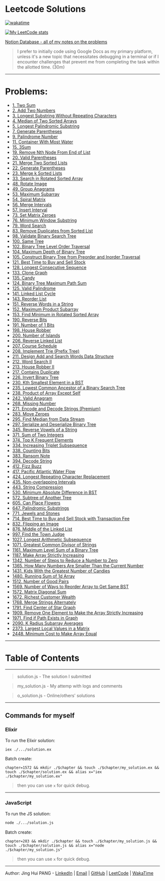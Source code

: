 # Leetcode Solutions

[![wakatime](https://wakatime.com/badge/user/849bb989-6c1a-4bb4-a5f1-ba937583da5f/project/d0b05c78-06be-40bb-9bca-1e26b4ccd8db.svg)](https://wakatime.com/badge/user/849bb989-6c1a-4bb4-a5f1-ba937583da5f/project/d0b05c78-06be-40bb-9bca-1e26b4ccd8db)

[![My LeetCode stats](https://leetcode-stats-six.vercel.app/api?username=enkr1&theme=dark)](https://leetcode.com/enkr1/)

[Notion Database - all of my notes on the problems](https://enkr.notion.site/db6bbb891f264f37a64c99799ca2057d?v=0b3cf643151b4ec1b29a01eecce8bbb4)

> I prefer to initially code using Google Docs as my primary platform, unless it's a new topic that necessitates debugging in a terminal or if I encounter challenges that prevent me from completing the task within the allotted time. (30m)

---

# Problems:
- [1. Two Sum](./1/)
- [2. Add Two Numbers](./2/)
- [3. Longest Substring Without Repeating Characters](./3/)
- [4. Median of Two Sorted Arrays](./4/)
- [5. Longest Palindromic Substring](./5/)
- [7. Generate Parentheses](./7/)
- [9. Palindrome Number](./9/)
- [11. Container With Most Water](./11/)
- [15. 3Sum](./15/)
- [19. Remove Nth Node From End of List](./19/)
- [20. Valid Parentheses](./20/)
- [21. Merge Two Sorted Lists](./21/)
- [22. Generate Parentheses](./22/)
- [23. Merge k Sorted Lists](./23/)
- [33. Search in Rotated Sorted Array](./33/)
- [48. Rotate Image](./48/)
- [49. Group Anagrams](./49/)
- [53. Maximum Subarray](./53/)
- [54. Spiral Matrix](./54/)
- [56. Merge Intervals](./56/)
- [57. Insert Interval](./57/)
- [73. Set Matrix Zeroes](./73/)
- [76. Minimum Window Substring](./76/)
- [79. Word Search](./79/)
- [83. Remove Duplicates from Sorted List](./83/)
- [98. Validate Binary Search Tree](./98/)
- [100. Same Tree](./100/)
- [102. Binary Tree Level Order Traversal](./102/)
- [104. Maximum Depth of Binary Tree](./104/)
- [105. Construct Binary Tree from Preorder and Inorder Traversal](./105/)
- [121. Best Time to Buy and Sell Stock](./121/)
- [128. Longest Consecutive Sequence](./128/)
- [133. Clone Graph](./133/)
- [135. Candy](./135/)
- [124. Binary Tree Maximum Path Sum](./124/)
- [125. Valid Palindrome](./125/)
- [141. Linked List Cycle](./141/)
- [143. Reorder List](./143/)
- [151. Reverse Words in a String](./151/)
- [152. Maximum Product Subarray](./152/)
- [153. Find Minimum in Rotated Sorted Array](./153/)
- [190. Reverse Bits](./190/)
- [191. Number of 1 Bits](./191/)
- [198. House Robber](./198/)
- [200. Number of Islands](./200/)
- [206. Reverse Linked List](./206/)
- [207. Course Schedule](./207/)
- [208. Implement Trie (Prefix Tree)](./209/)
- [211. Design Add and Search Words Data Structure](./211/)
- [212. Word Search II](./212/)
- [213. House Robber II](./213/)
- [217. Contains Duplicate](./217/)
- [226. Invert Binary Tree](./226/)
- [230. Kth Smallest Element in a BST](./230/)
- [235. Lowest Common Ancestor of a Binary Search Tree](./235/)
- [238. Product of Array Except Self](./238/)
- [242. Valid Anagram](./242/)
- [268. Missing Number](./268/)
- [271. Encode and Decode Strings (Premium)](./271/)
- [283. Move Zeroes](./283/)
- [295. Find Median from Data Stream](./295/)
- [297. Serialize and Deserialize Binary Tree](./297/)
- [345. Reverse Vowels of a String](./345/)
- [371. Sum of Two Integers](./371/)
- [374. Top K Frequent Elements](./374/)
- [334. Increasing Triplet Subsequence](./334/)
- [338. Counting Bits](./338/)
- [383. Ransom Note](./383/)
- [394. Decode String](./394/)
- [412. Fizz Buzz](./412/)
- [417. Pacific Atlantic Water Flow](./417/)
- [424. Longest Repeating Character Replacement](./424/)
- [435. Non-overlapping Intervals](./435/)
- [443. String Compression](./443/)
- [530. Minimum Absolute Difference in BST](./530/)
- [572. Subtree of Another Tree](./572/)
- [605. Can Place Flowers](./605/)
- [647. Palindromic Substrings](./647/)
- [771. Jewels and Stones](./771/)
- [714. Best Time to Buy and Sell Stock with Transaction Fee](./714/)
- [832. Flipping an Image](./832/)
- [876. Middle of the Linked List](./876/)
- [997. Find the Town Judge](./997/)
- [1027. Longest Arithmetic Subsequence](./1027/)
- [1071. Greatest Common Divisor of Strings](./1071/)
- [1161. Maximum Level Sum of a Binary Tree](./1161/)
- [1187. Make Array Strictly Increasing](./1187/)
- [1342. Number of Steps to Reduce a Number to Zero](./1342/)
- [1365. How Many Numbers Are Smaller Than the Current Number](./1365/)
- [1431. Kids With the Greatest Number of Candies](./1431/)
- [1480. Running Sum of 1d Array](./1480/)
- [1512. Number of Good Pairs](./1512/)
- [1569. Number of Ways to Reorder Array to Get Same BST](./1569/)
- [1572. Matrix Diagonal Sum](./1572/)
- [1672. Richest Customer Wealth](./1672/)
- [1768. Merge Strings Alternately](./1768/)
- [1791. Find Center of Star Graph](./1791/)
- [1909. Remove One Element to Make the Array Strictly Increasing](./1909/)
- [1971. Find if Path Exists in Graph](./1971/)
- [2090. K Radius Subarray Averages](./2090/)
- [2373. Largest Local Values in a Matrix](./2373/)
- [2448. Minimum Cost to Make Array Equal](./2448/)

---

# Table of Contents

---

> solution.js - The solution I submitted

> my_solution.js - My attemp with logs and comments

> o_solution.js - Online/others' solutions

---
## Commands for myself

### Elixir

To run the Elixir solution:
```sh
iex ./.../solution.ex
```

Batch create:
```ssh
chapter=1572 && mkdir ./$chapter && touch ./$chapter/my_solution.ex && touch ./$chapter/solution.ex && alias x="iex ./$chapter/my_solution.ex"
```
> then you can use `x` for quick debug.

---

### JavaScript

To run the JS solution:
```sh
node ./.../solution.js
```

<!--
TODO: Rmb to it into the TOC!
-->

Batch create:
<!--
NOTE: JS IS HERE
-->
```ssh
chapter=283 && mkdir ./$chapter && touch ./$chapter/my_solution.js && touch ./$chapter/solution.js && alias x="node ./$chapter/my_solution.js"
```
> then you can use `x` for quick debug.

---

Author: Jing Hui PANG - [LinkedIn](https://www.linkedin.com/in/jinghuipang/) | [Email](mailto:jinghuipang99@gmail.com) | [GitHub](https://github.com/enkr1) | [LeetCode](https://leetcode.com/enkr1) | [WakaTime](https://wakatime.com/@enkr1)

